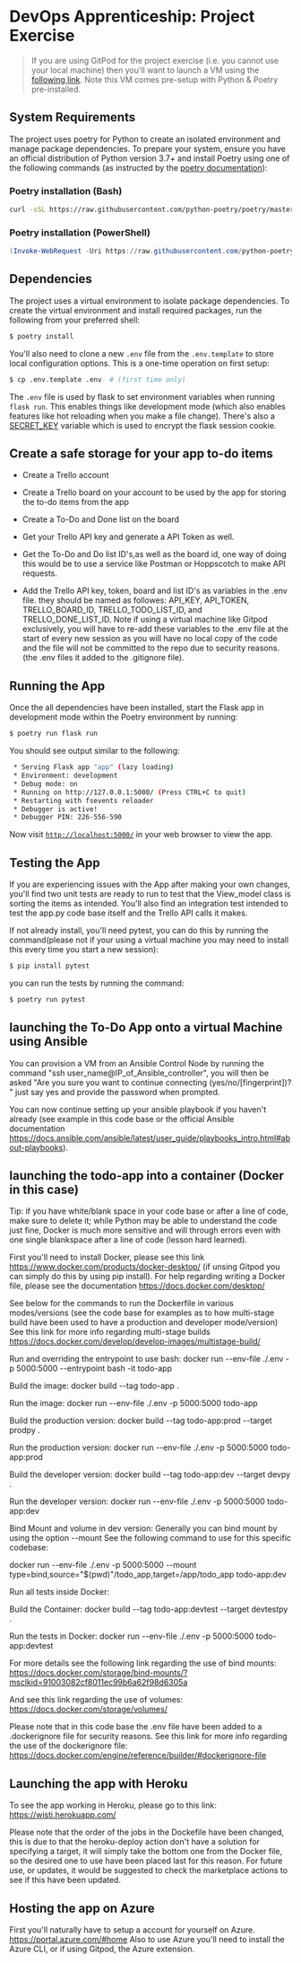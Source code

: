 # DevOps Apprenticeship: Project Exercise

> If you are using GitPod for the project exercise (i.e. you cannot use your local machine) then you'll want to launch a VM using the [following link](https://gitpod.io/#https://github.com/CorndelWithSoftwire/DevOps-Course-Starter). Note this VM comes pre-setup with Python & Poetry pre-installed.

## System Requirements

The project uses poetry for Python to create an isolated environment and manage package dependencies. To prepare your system, ensure you have an official distribution of Python version 3.7+ and install Poetry using one of the following commands (as instructed by the [poetry documentation](https://python-poetry.org/docs/#system-requirements)):

### Poetry installation (Bash)

```bash
curl -sSL https://raw.githubusercontent.com/python-poetry/poetry/master/install-poetry.py | python -
```

### Poetry installation (PowerShell)

```powershell
(Invoke-WebRequest -Uri https://raw.githubusercontent.com/python-poetry/poetry/master/install-poetry.py -UseBasicParsing).Content | python -
```

## Dependencies

The project uses a virtual environment to isolate package dependencies. To create the virtual environment and install required packages, run the following from your preferred shell:

```bash
$ poetry install
```

You'll also need to clone a new `.env` file from the `.env.template` to store local configuration options. This is a one-time operation on first setup:

```bash
$ cp .env.template .env  # (first time only)
```

The `.env` file is used by flask to set environment variables when running `flask run`. This enables things like development mode (which also enables features like hot reloading when you make a file change). There's also a [SECRET_KEY](https://flask.palletsprojects.com/en/1.1.x/config/#SECRET_KEY) variable which is used to encrypt the flask session cookie.

## Create a safe storage for your app to-do items 

 * Create a Trello account 

 * Create a Trello board on your account to be used by the app for storing the to-do items from the app

 * Create a To-Do and Done list on the board

 * Get your Trello API key and generate a API Token as well. 

 * Get the To-Do and Do list ID's,as well as the board id, one way of doing this would be to use a service like Postman or Hoppscotch to make API requests.  

  * Add the Trello API key, token, board and list ID's as variables in the .env file. they should be named as followes: API_KEY, API_TOKEN, TRELLO_BOARD_ID, TRELLO_TODO_LIST_ID, and TRELLO_DONE_LIST_ID. 
  Note if using a virtual machine like Gitpod exclusively, you will have to re-add these variables to the .env file at the start of every new session as you will have no local copy of the code and the file will not be committed to the repo due to security reasons. (the .env files it added to the .gitignore file).

## Running the App

Once the all dependencies have been installed, start the Flask app in development mode within the Poetry environment by running:
```bash
$ poetry run flask run
```

You should see output similar to the following:
```bash
 * Serving Flask app "app" (lazy loading)
 * Environment: development
 * Debug mode: on
 * Running on http://127.0.0.1:5000/ (Press CTRL+C to quit)
 * Restarting with fsevents reloader
 * Debugger is active!
 * Debugger PIN: 226-556-590
```
Now visit [`http://localhost:5000/`](http://localhost:5000/) in your web browser to view the app.

## Testing the App

If you are experiencing issues with the App after making your own changes, you'll find two unit tests are ready to run to test that the View_model class is sorting the items as intended. You'll also find an integration test intended to test the app.py code base itself and the Trello API calls it makes. 

If not already install, you'll need pytest, you can do this by running the command(please not if your using a virtual machine you may need to install this every time you start a new session):
```bash
$ pip install pytest 
```
you can run the tests by running the command:
```bash
$ poetry run pytest 
```

## launching the To-Do App onto a virtual Machine using Ansible 

You can provision a VM from an Ansible Control Node by running the command "ssh user_name@IP_of_Ansible_controller", you will then be asked "Are you sure you want to continue connecting (yes/no/[fingerprint])? " just say yes and provide the password when prompted.  

You can now continue setting up your ansible playbook if you haven't already (see example in this code base or the official Ansible documentation https://docs.ansible.com/ansible/latest/user_guide/playbooks_intro.html#about-playbooks). 
 
## launching the todo-app into a container (Docker in this case)

Tip: if you have white/blank space in your code base or after a line of code, make sure to delete it; while Python may be able to understand the code just fine, Docker is much more sensitive and will through errors even with one single blankspace after a line of code (lesson hard learned). 

First you'll need to install Docker, please see this link https://www.docker.com/products/docker-desktop/ (if unsing Gitpod you can simply do this by using pip install).
For help regarding writing a Docker file, please see the documentation https://docs.docker.com/desktop/

See below for the commands to run the Dockerfile in various modes/versions (see the code base for examples as to how multi-stage build have been used to have a production and developer mode/version) 
See this link for more info regarding multi-stage builds https://docs.docker.com/develop/develop-images/multistage-build/

Run and overriding the entrypoint to use bash:
docker run --env-file ./.env -p 5000:5000 --entrypoint bash -it todo-app

Build the image:
docker build --tag todo-app .

Run the image:
docker run --env-file ./.env -p 5000:5000 todo-app

Build the production version:
docker build --tag todo-app:prod --target prodpy .

Run the production version:
docker run --env-file ./.env -p 5000:5000 todo-app:prod

Build the developer version:
docker build --tag todo-app:dev --target devpy .

Run the developer version:
docker run --env-file ./.env -p 5000:5000 todo-app:dev

Bind Mount and volume in dev version:
Generally you can bind mount by using the option --mount
See the following command to use for this specific codebase:

docker run --env-file ./.env -p 5000:5000 --mount type=bind,source="$(pwd)"/todo_app,target=/app/todo_app todo-app:dev

Run all tests inside Docker:

Build the Container:
docker build --tag todo-app:devtest --target devtestpy .

Run the tests in Docker:
docker run --env-file ./.env -p 5000:5000 todo-app:devtest

For more details see the following link regarding the use of bind mounts:
https://docs.docker.com/storage/bind-mounts/?msclkid=91003082cf8011ec99b6a62f98d6305a

And see this link regarding the use of volumes:
https://docs.docker.com/storage/volumes/

Please note that in this code base the .env file have been added to a .dockerignore file for security reasons. 
See this link for more info regarding the use of the dockerignore file: 
https://docs.docker.com/engine/reference/builder/#dockerignore-file

## Launching the app with Heroku

To see the app working in Heroku, please go to this link: https://wisti.herokuapp.com/

Please note that the order of the jobs in the Dockefile have been changed, this is due to that the heroku-deploy action don't have a solution for specifying a target, it will simply take the bottom one from the Docker file, so the desired one to use have been placed last for this reason. For future use, or updates, it would be suggested to check the marketplace actions to see if this have been updated.

## Hosting the app on Azure

First you'll naturally have to setup a account for yourself on Azure. https://portal.azure.com/#home
Also to use Azure you'll need to install the Azure CLI, or if using Gitpod, the Azure extension. 

